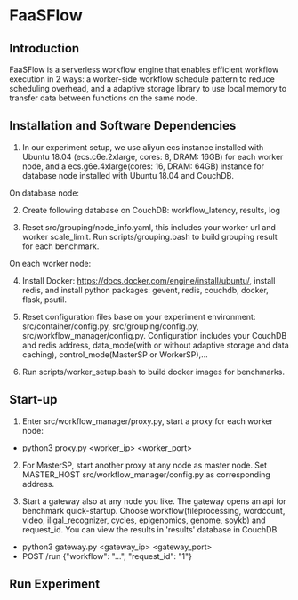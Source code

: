 # FaaSFlow

## Introduction

FaaSFlow is a serverless workflow engine that enables efficient workflow execution in 2 ways: a worker-side workflow schedule pattern to reduce scheduling overhead, and a adaptive storage library to use local memory to transfer data between functions on the same node.

## Installation and Software Dependencies

1. In our experiment setup, we use aliyun ecs instance installed with Ubuntu 18.04 (ecs.c6e.2xlarge, cores: 8, DRAM: 16GB) for each worker node, and a ecs.g6e.4xlarge(cores: 16, DRAM: 64GB) instance for database node installed with Ubuntu 18.04 and CouchDB.

On database node:

2. Create following database on CouchDB: workflow_latency, results, log

3. Reset src/grouping/node_info.yaml, this includes your worker url and worker scale_limit. Run scripts/grouping.bash to build grouping result for each benchmark.

On each worker node:

4. Install Docker: https://docs.docker.com/engine/install/ubuntu/, install redis, and install python packages: gevent, redis, couchdb, docker, flask, psutil.

5. Reset configuration files base on your experiment environment: src/container/config.py, src/grouping/config.py, src/workflow_manager/config.py. Configuration includes your CouchDB and redis address, data_mode(with or without adaptive storage and data caching), control_mode(MasterSP or WorkerSP),...

6. Run scripts/worker_setup.bash to build docker images for benchmarks.

## Start-up

1. Enter src/workflow_manager/proxy.py, start a proxy for each worker node: 
- python3 proxy.py \<worker_ip\> \<worker_port\> 

2. For MasterSP, start another proxy at any node as master node. Set MASTER_HOST src/workflow_manager/config.py as corresponding address.

3. Start a gateway also at any node you like. The gateway opens an api for benchmark quick-startup. Choose workflow(fileprocessing, wordcount, video, illgal_recognizer, cycles, epigenomics, genome, soykb) and request_id. You can view the results in 'results' database in CouchDB. 
- python3 gateway.py \<gateway_ip\> \<gateway_port\> 
- POST /run {"workflow": "...", "request_id": "1"}

## Run Experiment

